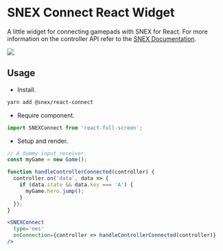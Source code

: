 # SNEX Connect React Widget

A little widget for connecting gamepads with SNEX for React. For more information on the controller API refer to the [SNEX Documentation](https://github.com/snex-io/snex-web/tree/master/docs).

<img src="http://imgur.com/G0XBL23.gif"/>

## Usage

* Install.
```bash
yarn add @snex/react-connect
```

* Require component.
```js
import SNEXConnect from 'react-full-screen';
```

* Setup and render.
```jsx
// A dummy input receiver.
const myGame = new Game();

function handleControllerConnected(controller) {
  controller.on('data', data => {
    if (data.state && data.key === 'A') {
      myGame.hero.jump();
    }
  });
}

<SNEXConnect 
  type='nes' 
  onConnection={controller => handleControllerConnected(controller)}
/>
```

